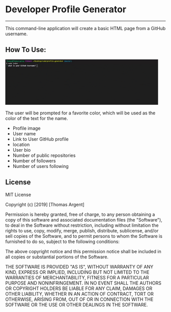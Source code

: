 # Developer Profile Generator
---
This command-line application will create a basic HTML page from a GitHub username. 

How To Use:
---
<img src="generator.gif"/>

The user will be prompted for a favorite color, which will be used as the color of the text for the name. 

* Profile image
* User name
* Link to User GitHub profile
* location 
* User bio
* Number of public repositories
* Number of followers
* Number of users following







License
---

MIT License

Copyright (c) [2019] [Thomas Argent]

Permission is hereby granted, free of charge, to any person obtaining a copy
of this software and associated documentation files (the "Software"), to deal
in the Software without restriction, including without limitation the rights
to use, copy, modify, merge, publish, distribute, sublicense, and/or sell
copies of the Software, and to permit persons to whom the Software is
furnished to do so, subject to the following conditions:

The above copyright notice and this permission notice shall be included in all
copies or substantial portions of the Software.

THE SOFTWARE IS PROVIDED "AS IS", WITHOUT WARRANTY OF ANY KIND, EXPRESS OR
IMPLIED, INCLUDING BUT NOT LIMITED TO THE WARRANTIES OF MERCHANTABILITY,
FITNESS FOR A PARTICULAR PURPOSE AND NONINFRINGEMENT. IN NO EVENT SHALL THE
AUTHORS OR COPYRIGHT HOLDERS BE LIABLE FOR ANY CLAIM, DAMAGES OR OTHER
LIABILITY, WHETHER IN AN ACTION OF CONTRACT, TORT OR OTHERWISE, ARISING FROM,
OUT OF OR IN CONNECTION WITH THE SOFTWARE OR THE USE OR OTHER DEALINGS IN THE
SOFTWARE.
